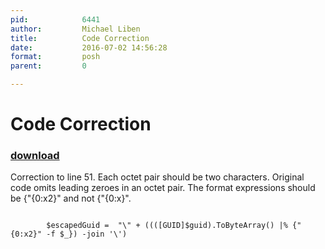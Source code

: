 ```yaml
---
pid:            6441
author:         Michael Liben
title:          Code Correction
date:           2016-07-02 14:56:28
format:         posh
parent:         0

---
```


# Code Correction

### [download](//scripts/6441.ps1)

Correction to line 51. Each octet pair should be two characters. Original code omits leading zeroes in an octet pair. The format expressions should be {"{0:x2}"  and not {"{0:x}".

```posh

        $escapedGuid =  "\" + ((([GUID]$guid).ToByteArray() |% {"{0:x2}" -f $_}) -join '\')



```
